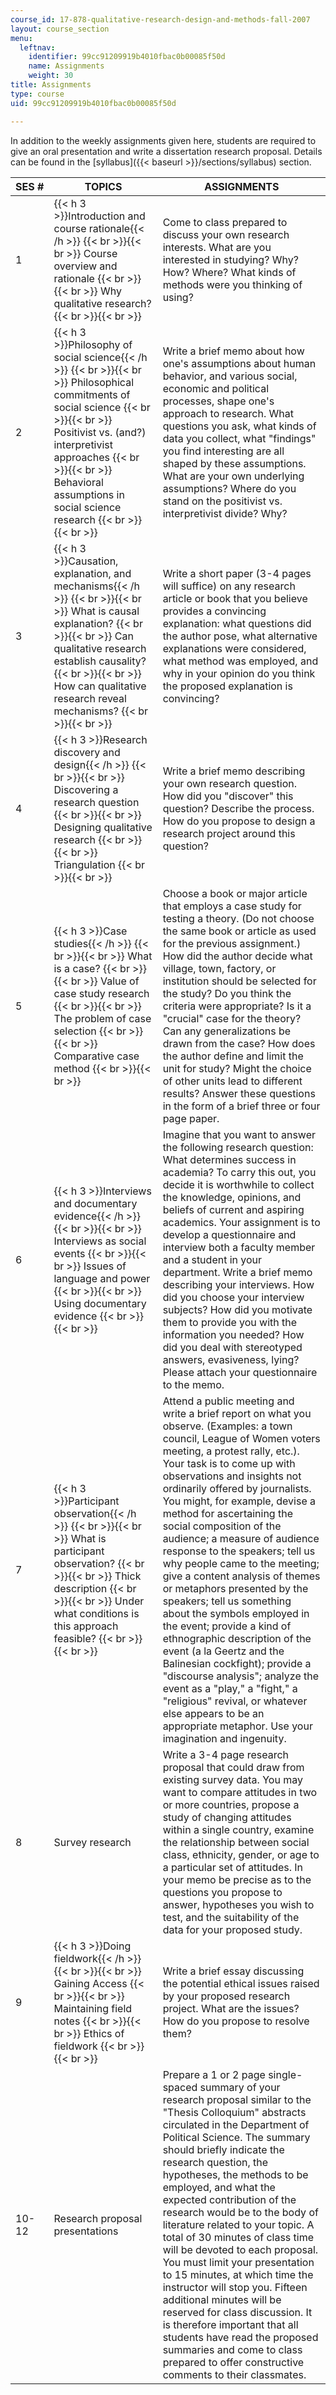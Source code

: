 ```yaml
---
course_id: 17-878-qualitative-research-design-and-methods-fall-2007
layout: course_section
menu:
  leftnav:
    identifier: 99cc91209919b4010fbac0b00085f50d
    name: Assignments
    weight: 30
title: Assignments
type: course
uid: 99cc91209919b4010fbac0b00085f50d

---
```


In addition to the weekly assignments given here, students are required to give an oral presentation and write a dissertation research proposal. Details can be found in the [syllabus]({{< baseurl >}}/sections/syllabus) section.

| SES # | TOPICS | ASSIGNMENTS |
| --- | --- | --- |
| 1 | {{< h 3 >}}Introduction and course rationale{{< /h >}} {{< br >}}{{< br >}} Course overview and rationale {{< br >}}{{< br >}} Why qualitative research? {{< br >}}{{< br >}}  | Come to class prepared to discuss your own research interests. What are you interested in studying? Why? How? Where? What kinds of methods were you thinking of using? |
| 2 | {{< h 3 >}}Philosophy of social science{{< /h >}} {{< br >}}{{< br >}} Philosophical commitments of social science {{< br >}}{{< br >}} Positivist vs. (and?) interpretivist approaches {{< br >}}{{< br >}} Behavioral assumptions in social science research {{< br >}}{{< br >}}  | Write a brief memo about how one's assumptions about human behavior, and various social, economic and political processes, shape one's approach to research. What questions you ask, what kinds of data you collect, what "findings" you find interesting are all shaped by these assumptions. What are your own underlying assumptions? Where do you stand on the positivist vs. interpretivist divide? Why? |
| 3 | {{< h 3 >}}Causation, explanation, and mechanisms{{< /h >}} {{< br >}}{{< br >}} What is causal explanation? {{< br >}}{{< br >}} Can qualitative research establish causality? {{< br >}}{{< br >}} How can qualitative research reveal mechanisms? {{< br >}}{{< br >}}  | Write a short paper (3-4 pages will suffice) on any research article or book that you believe provides a convincing explanation: what questions did the author pose, what alternative explanations were considered, what method was employed, and why in your opinion do you think the proposed explanation is convincing? |
| 4 | {{< h 3 >}}Research discovery and design{{< /h >}} {{< br >}}{{< br >}} Discovering a research question {{< br >}}{{< br >}} Designing qualitative research {{< br >}}{{< br >}} Triangulation {{< br >}}{{< br >}}  | Write a brief memo describing your own research question. How did you "discover" this question? Describe the process. How do you propose to design a research project around this question? |
| 5 | {{< h 3 >}}Case studies{{< /h >}} {{< br >}}{{< br >}} What is a case? {{< br >}}{{< br >}} Value of case study research {{< br >}}{{< br >}} The problem of case selection {{< br >}}{{< br >}} Comparative case method {{< br >}}{{< br >}}  | Choose a book or major article that employs a case study for testing a theory. (Do not choose the same book or article as used for the previous assignment.) How did the author decide what village, town, factory, or institution should be selected for the study? Do you think the criteria were appropriate? Is it a "crucial" case for the theory? Can any generalizations be drawn from the case? How does the author define and limit the unit for study? Might the choice of other units lead to different results? Answer these questions in the form of a brief three or four page paper. |
| 6 | {{< h 3 >}}Interviews and documentary evidence{{< /h >}} {{< br >}}{{< br >}} Interviews as social events {{< br >}}{{< br >}} Issues of language and power {{< br >}}{{< br >}} Using documentary evidence {{< br >}}{{< br >}}  | Imagine that you want to answer the following research question: What determines success in academia? To carry this out, you decide it is worthwhile to collect the knowledge, opinions, and beliefs of current and aspiring academics. Your assignment is to develop a questionnaire and interview both a faculty member and a student in your department. Write a brief memo describing your interviews. How did you choose your interview subjects? How did you motivate them to provide you with the information you needed? How did you deal with stereotyped answers, evasiveness, lying? Please attach your questionnaire to the memo. |
| 7 | {{< h 3 >}}Participant observation{{< /h >}} {{< br >}}{{< br >}} What is participant observation? {{< br >}}{{< br >}} Thick description {{< br >}}{{< br >}} Under what conditions is this approach feasible? {{< br >}}{{< br >}}  | Attend a public meeting and write a brief report on what you observe. (Examples: a town council, League of Women voters meeting, a protest rally, etc.). Your task is to come up with observations and insights not ordinarily offered by journalists. You might, for example, devise a method for ascertaining the social composition of the audience; a measure of audience response to the speakers; tell us why people came to the meeting; give a content analysis of themes or metaphors presented by the speakers; tell us something about the symbols employed in the event; provide a kind of ethnographic description of the event (a la Geertz and the Balinesian cockfight); provide a "discourse analysis"; analyze the event as a "play," a "fight," a "religious" revival, or whatever else appears to be an appropriate metaphor. Use your imagination and ingenuity. |
| 8 | Survey research | Write a 3-4 page research proposal that could draw from existing survey data. You may want to compare attitudes in two or more countries, propose a study of changing attitudes within a single country, examine the relationship between social class, ethnicity, gender, or age to a particular set of attitudes. In your memo be precise as to the questions you propose to answer, hypotheses you wish to test, and the suitability of the data for your proposed study. |
| 9 | {{< h 3 >}}Doing fieldwork{{< /h >}} {{< br >}}{{< br >}} Gaining Access {{< br >}}{{< br >}} Maintaining field notes {{< br >}}{{< br >}} Ethics of fieldwork {{< br >}}{{< br >}}  | Write a brief essay discussing the potential ethical issues raised by your proposed research project. What are the issues? How do you propose to resolve them? |
| 10-12 | Research proposal presentations | Prepare a 1 or 2 page single-spaced summary of your research proposal similar to the "Thesis Colloquium" abstracts circulated in the Department of Political Science. The summary should briefly indicate the research question, the hypotheses, the methods to be employed, and what the expected contribution of the research would be to the body of literature related to your topic. A total of 30 minutes of class time will be devoted to each proposal. You must limit your presentation to 15 minutes, at which time the instructor will stop you. Fifteen additional minutes will be reserved for class discussion. It is therefore important that all students have read the proposed summaries and come to class prepared to offer constructive comments to their classmates.